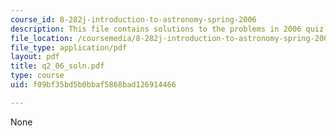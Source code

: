 ```yaml
---
course_id: 8-282j-introduction-to-astronomy-spring-2006
description: This file contains solutions to the problems in 2006 quiz 2.
file_location: /coursemedia/8-282j-introduction-to-astronomy-spring-2006/f09bf35bd5b0bbaf5868bad126914466_q2_06_soln.pdf
file_type: application/pdf
layout: pdf
title: q2_06_soln.pdf
type: course
uid: f09bf35bd5b0bbaf5868bad126914466

---
```

None